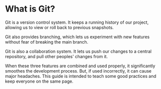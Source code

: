 # What is Git?
Git is a version control system.  It keeps a running history of our project, allowing
us to view or roll back to previous snapshots.

Git also provides branching, which lets us experiment with new features without
fear of breaking the main branch.

Git is also a collaboration system.  It lets us push our changes to a central
repository, and pull other peoples' changes from it.

When these three features are combined and used properly, it significantly smoothes
the development process.  But, if used incorrectly, it can cause major headaches.
This guide is intended to teach some good practices and keep everyone on the same
page.
